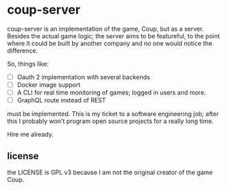 # coup-server
coup-server is an implementation of the game, Coup, but as a server. Besides the actual game logic; the server aims to be featureful, to the point where it could be built by another company and no one would notice the difference.

So, things like:
- [ ] Oauth 2 implementation with several backends
- [ ] Docker image support
- [ ] A CLI for real time monitoring of games; logged in users and more.
- [ ] GraphQL route instead of REST 

must be implemented. This is my ticket to a software engineering job; after this I probably won't program open source projects for a really long time.

Hire me already.

## license
the LICENSE is GPL v3 because I am not the original creator of the game Coup.